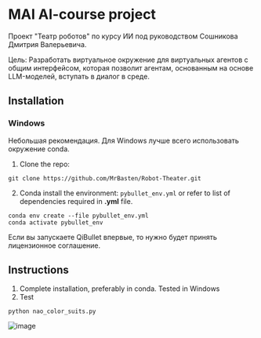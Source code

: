 # MAI AI-course project

Проект "Театр роботов" по курсу ИИ под руководством Сошникова Дмитрия Валерьевича. 

Цель: Разработать виртуальное окружение для виртуальных агентов с общим интерфейсом, которая позволит агентам, основанным на основе LLM-моделей, вступать в диалог в среде.  

## Installation

### Windows

Небольшая рекомендация. Для Windows лучше всего использовать окружение conda.

1. Clone the repo: 
```
git clone https://github.com/MrBasten/Robot-Theater.git
```

2. Conda install the environment: `pybullet_env.yml` or refer to list of dependencies required in **.yml** file.

```
conda env create --file pybullet_env.yml
conda activate pybullet_env
```

Если вы запускаете QiBullet впервые, то нужно будет принять лицензионное соглашение.

## Instructions

1. Complete installation, preferably in conda. Tested in Windows
2. Test
```
python nao_color_suits.py
```

![image]()
